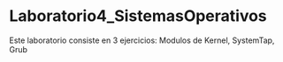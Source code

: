 # Laboratorio4_SistemasOperativos
Este laboratorio consiste en 3 ejercicios: Modulos de Kernel, SystemTap, Grub

